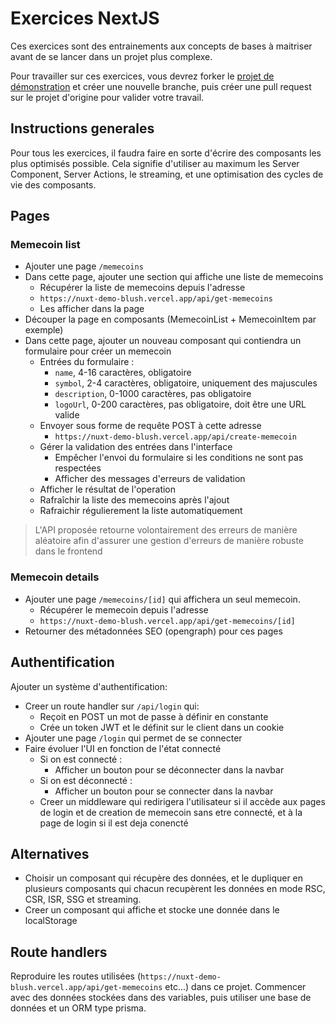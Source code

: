 # Exercices NextJS

Ces exercices sont des entrainements aux concepts de bases à maitriser avant de se lancer dans un projet plus complexe.

Pour travailler sur ces exercices, vous devrez forker le [projet de démonstration](https://github.com/opac-teach/next-demo) et créer une nouvelle branche, puis créer une pull request sur le projet d'origine pour valider votre travail.

## Instructions generales

Pour tous les exercices, il faudra faire en sorte d'écrire des composants les plus optimisés possible. Cela signifie d'utiliser au maximum les Server Component, Server Actions, le streaming, et une optimisation des cycles de vie des composants.

## Pages

### Memecoin list

- Ajouter une page `/memecoins`
- Dans cette page, ajouter une section qui affiche une liste de memecoins
  - Récupérer la liste de memecoins depuis l'adresse
  - `https://nuxt-demo-blush.vercel.app/api/get-memecoins`
  - Les afficher dans la page
- Découper la page en composants (MemecoinList + MemecoinItem par exemple)
- Dans cette page, ajouter un nouveau composant qui contiendra un formulaire pour créer un memecoin
  - Entrées du formulaire :
    - `name`, 4-16 caractères, obligatoire
    - `symbol`, 2-4 caractères, obligatoire, uniquement des majuscules
    - `description`, 0-1000 caractères, pas obligatoire
    - `logoUrl`, 0-200 caractères, pas obligatoire, doit être une URL valide
  - Envoyer sous forme de requête POST à cette adresse
    - `https://nuxt-demo-blush.vercel.app/api/create-memecoin`
  - Gérer la validation des entrées dans l'interface
    - Empêcher l'envoi du formulaire si les conditions ne sont pas respectées
    - Afficher des messages d'erreurs de validation
  - Afficher le résultat de l'operation
  - Rafraîchir la liste des memecoins après l'ajout 
  - Rafraichir régulierement la liste automatiquement

> L'API proposée retourne volontairement des erreurs de manière aléatoire afin d'assurer une gestion d'erreurs de manière robuste dans le frontend

### Memecoin details

- Ajouter une page `/memecoins/[id]` qui affichera un seul memecoin. 
  - Récupérer le memecoin depuis l'adresse
  - `https://nuxt-demo-blush.vercel.app/api/get-memecoins/[id]`
- Retourner des métadonnées SEO (opengraph) pour ces pages

## Authentification

Ajouter un système d'authentification: 

- Creer un route handler sur `/api/login` qui: 
  - Reçoit en POST un mot de passe à définir en constante
  - Crée un token JWT et le définit sur le client dans un cookie
- Ajouter une page `/login` qui permet de se connecter
- Faire évoluer l'UI en fonction de l'état connecté
  - Si on est connecté :
    - Afficher un bouton pour se déconnecter dans la navbar
  - Si on est déconnecté :
    - Afficher un bouton pour se connecter dans la navbar
  - Creer un middleware qui redirigera l'utilisateur si il accède aux pages de login et de creation de memecoin sans etre connecté, et à la page de login si il est deja conencté

## Alternatives

- Choisir un composant qui récupère des données, et le dupliquer en plusieurs composants qui chacun recupèrent les données en mode RSC, CSR, ISR, SSG et streaming. 
- Creer un composant qui affiche et stocke une donnée dans le localStorage

## Route handlers

Reproduire les routes utilisées (`https://nuxt-demo-blush.vercel.app/api/get-memecoins` etc...) dans ce projet. Commencer avec des données stockées dans des variables, puis utiliser une base de données et un ORM type prisma. 